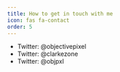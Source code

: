 ```yaml
---
title: How to get in touch with me
icon: fas fa-contact
order: 5
---
```


- Twitter: @objectivepixel
- Twitter: @clarkezone
- Twitter: @objpxl
